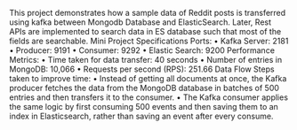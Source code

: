 This project demonstrates how a sample data of Reddit posts is transferred using kafka between Mongodb Database and ElasticSearch. Later, Rest APIs are implemented to search data in ES database such that most of the fields are searchable.
Mini Project
Specifications
Ports:
•	Kafka Server: 2181
•	Producer: 9191
•	Consumer: 9292
•	Elastic Search: 9200
Performance Metrics:
•	Time taken for data transfer: 40 seconds
•	Number of entries in MongoDB: 10,066
•	Requests per second (RPS): 251.66
Data Flow
Steps taken to improve time:
•	Instead of getting all documents at once, the Kafka producer fetches the data from the MongoDB database in batches of 500 entries and then transfers it to the consumer.
•	The Kafka consumer applies the same logic by first consuming 500 events and then saving them to an index in Elasticsearch, rather than saving an event after every consume.
